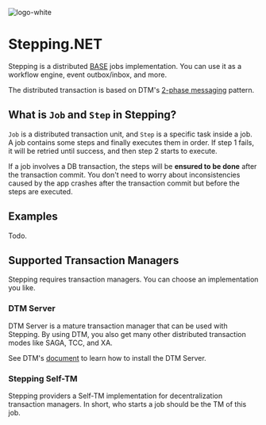 ![logo-white](https://user-images.githubusercontent.com/30018771/178152345-49f6e952-d8f9-4999-96ac-682ff81641e0.png)

# Stepping.NET
Stepping is a distributed [BASE](https://en.wikipedia.org/wiki/Eventual_consistency) jobs implementation. You can use it as a workflow engine, event outbox/inbox, and more. 

The distributed transaction is based on DTM's [2-phase messaging](https://en.dtm.pub/practice/msg.html) pattern.

## What is `Job` and `Step` in Stepping?

`Job` is a distributed transaction unit, and `Step` is a specific task inside a job. A job contains some steps and finally executes them in order. If step 1 fails, it will be retried until success, and then step 2 starts to execute.

If a job involves a DB transaction, the steps will be **ensured to be done** after the transaction commit. You don't need to worry about inconsistencies caused by the app crashes after the transaction commit but before the steps are executed.

## Examples

Todo.

## Supported Transaction Managers

Stepping requires transaction managers. You can choose an implementation you like.

### DTM Server

DTM Server is a mature transaction manager that can be used with Stepping. By using DTM, you also get many other distributed transaction modes like SAGA, TCC, and XA.

See DTM's [document](https://en.dtm.pub/guide/install.html) to learn how to install the DTM Server.

### Stepping Self-TM

Stepping providers a Self-TM implementation for decentralization transaction managers. In short, who starts a job should be the TM of this job.
